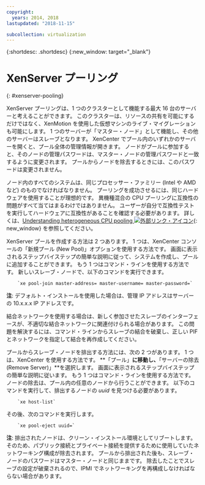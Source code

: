 ```yaml
---
copyright:
  years: 2014, 2018
lastupdated: "2018-11-15"

subcollection: virtualization
---
```


{:shortdesc: .shortdesc}
{:new_window: target="_blank"}

# XenServer プーリング
{: #xenserver-pooling}

XenServer プーリングは、1 つのクラスターとして機能する最大 16 台のサーバーと考えることができます。 このクラスターは、リソースの共有を可能にするだけではなく、XenMotion を使用した仮想マシンのライブ・マイグレーションも可能にします。 1 つのサーバーが「マスター・ノード」として機能し、その他のサーバーはスレーブとなります。 XenCenter でプール内のいずれかのサーバーを開くと、プール全体の管理情報が開きます。 ノードがプールに参加すると、そのノードの管理パスワードは、マスター・ノードの管理パスワードと一致するように変更されます。 プールからノードを除去するときには、このパスワードは変更されません。

ノード内のすべてのシステムは、同じプロセッサー・ファミリー (Intel や AMD など) のものでなければなりません。 プーリングを成功させるには、同じハードウェアを使用することが理想的です。 異機種混合の CPU プーリングに互換性の問題がすべて当てはまるわけではありません。 ユーザーが自分で互換性テストを実行してハードウェアに互換性があることを確認する必要があります。 詳しくは、[Understanding heterogeneous CPU pooling ![外部リンク・アイコン](../../icons/launch-glyph.svg "外部リンク・アイコン")](https://support.citrix.com/article/CTX127059){: new_window} を参照してください。

XenServer プールを作成する方法は 2 つあります。 1 つは、XenCenter コンソールの「新規プール (New Pool)」オプションを使用する方法です。 画面に表示されるステップバイステップの簡単な説明に従って、システムを作成し、プールに追加することができます。 もう 1 つはコマンド・ラインを使用する方法です。 新しいスレーブ・ノードで、以下のコマンドを実行できます。

        `xe pool-join master-address= master-username= master-password=`

**注**: デフォルト・インストールを使用した場合は、管理 IP アドレスはサーバーの 10.x.x.x IP アドレスです。

結合ネットワークを使用する場合は、新しく参加させたスレーブのインターフェースが、不適切な結合ネットワークに関連付けられる場合があります。 この問題を解決するには、コマンド・ラインからスレーブの結合を破棄し、正しい PIF とネットワークを指定して結合を再作成してください。

プールからスレーブ・ノードを排出する方法には、次の 2 つがあります。 1 つは、XenCenter を使用する方法です。 **「プール」**に移動し、**「サーバーの除去 (Remove Server)」**を選択します。 画面に表示されるステップバイステップの簡単な説明に従います。 もう 1 つはコマンド・ラインを使用する方法です。 ノードの除去は、プール内の任意のノードから行うことができます。 以下のコマンドを実行して、排出するノードの _uuid_ を見つける必要があります。

        `xe host-list`

その後、次のコマンドを実行します。

        `xe pool-eject uuid=`

**注**: 排出されたノードは、クリーン・インストール環境としてリブートします。そのため、パブリック接続とプライベート接続を提供するために使用していたネットワーキング構成が除去されます。 プールから排出された後も、スレーブ・ノードのパスワードはマスター・ノードと同じままです。 除去したことでスレーブの設定が破棄されるので、IPMI でネットワーキングを再構成しなければならない場合があります。
